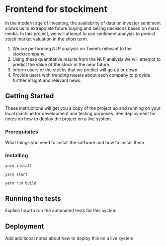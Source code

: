 # Frontend for stockiment

In the modern age of investing, the availability of data on investor sentiment allows us to extrapolate future buying and selling decisions based on mass media. In this project, we will attempt to use sentiment analysis to predict stock market valuation in the short term.
  1. We are performing NLP analysis on Tweets relevant to the stock/company.
  2. Using these quantitative results from the NLP analysis we will attempt to predict the value of the stock in the near     future.
  3. Inform users of the stocks that we predict will go up or down.
  4. Provide users with trending tweets about each company to provide further insight and relevant news.
  
## Getting Started

These instructions will get you a copy of the project up and running on your local machine for development and testing purposes. See deployment for notes on how to deploy the project on a live system.

### Prerequisites

What things you need to install the software and how to install them

### Installing

```
yarn install
```

```
yarn start
```

```
yarn run build
```

## Running the tests

Explain how to run the automated tests for this system


## Deployment

Add additional notes about how to deploy this on a live system

